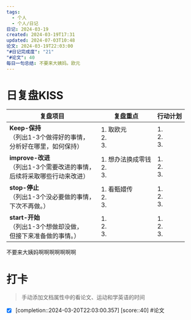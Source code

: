 ```yaml
---
tags:
  - 个人
  - 个人/日记
日记: 2024-03-19
created: 2024-03-19T17:31
updated: 2024-07-03T10:48
论文: 2024-03-19T22:03:00
"#日记完成度": "21"
"#论文": 40
每日一句总结: 不要来大姨妈。欧元
---
```



# 日复盘KISS
| **复盘项目**                                             | **复盘重点**                  | **行动计划**          |
| ---------------------------------------------------- | ------------------------- | ----------------- |
| **Keep-保持**<br>（列出1-3个做得好的事情，<br>   分析好在哪里，如何保持）     | 1.  取欧元<br>2. <br>3.      | 1.  <br>2. <br>3. |
| **improve-改进**<br>（列出1-3个需要改进的事情，<br>  后续将采取哪些行动来改进） | 1. 想办法换成零钱  <br>2. <br>3. | 1.  <br>2. <br>3. |
| **stop-停止**<br>（列出1-3个没必要做的事情，<br>下次不再做。）            | 1.  看甄嬛传<br>2. <br>3.     | 1.  <br>2. <br>3. |
| **start-开始**<br>（列出1-3个想做却没做，<br>但接下来准备做的事情。）        | 1.  <br>2. <br>3.         | 1.  <br>2. <br>3. |

不要来大姨妈啊啊啊啊啊啊啊

# 打卡
> 手动添加文档属性中的看论文、运动和学英语的时间




- [x]  [completion::2024-03-20T22:03:00.357] [score::40] #论文